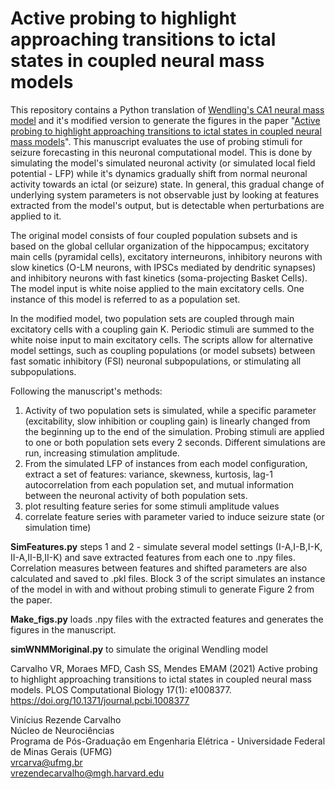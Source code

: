 # Active probing to highlight approaching transitions to ictal states in coupled neural mass models

This repository contains a Python translation of [Wendling's CA1 neural mass model](https://doi.org/10.1046/j.1460-9568.2002.01985.x) and it's modified version to generate the figures in the paper "[Active probing to highlight approaching transitions to ictal states in coupled neural mass models](https://doi.org/10.1371/journal.pcbi.1008377)". This manuscript evaluates the use of probing stimuli for seizure forecasting in this neuronal computational model. This is done by simulating the model's simulated neuronal activity (or simulated local field potential - LFP) while it's dynamics gradually shift from normal neuronal activity towards an ictal (or seizure) state. In general, this gradual change of underlying system parameters is not observable just by looking at features extracted from the model's output, but is detectable when perturbations are applied to it. 

The original model consists of four coupled population subsets and is based on the global cellular organization of the hippocampus; excitatory main cells (pyramidal cells), excitatory interneurons, inhibitory neurons with slow kinetics (O-LM neurons, with IPSCs mediated by dendritic synapses) and inhibitory neurons with fast kinetics (soma-projecting Basket Cells). The model input is white noise applied to the main excitatory cells. One instance of this model is referred to as a population set. 

In the modified model, two population sets are coupled through main excitatory cells with a coupling gain K. Periodic stimuli are summed to the white noise input to main excitatory cells. The scripts allow for alternative model settings, such as coupling populations (or model subsets) between fast somatic inhibitory (FSI) neuronal subpopulations, or stimulating all subpopulations.

Following the manuscript's methods:
1. Activity of two population sets is simulated, while a specific parameter (excitability, slow inhibition or coupling gain) is linearly changed from the beginning up to the end of the simulation. Probing stimuli are applied to one or both population sets every 2 seconds. Different simulations are run, increasing stimulation amplitude.
2. From the simulated LFP of instances from each model configuration, extract a set of features: variance, skewness, kurtosis, lag-1 autocorrelation from each population set, and mutual information between the neuronal activity of both population sets.
3. plot resulting feature series for some stimuli amplitude values
4. correlate feature series with parameter varied to induce seizure state (or simulation time)


**SimFeatures.py** steps 1 and 2 - simulate several model settings (I-A,I-B,I-K, II-A,II-B,II-K) and save extracted features from each one to .npy files. Correlation measures between features and shifted parameters are also calculated and saved to .pkl files. Block 3 of the script simulates an instance of the model in with and without probing stimuli to generate Figure 2 from the paper.

**Make_figs.py** loads .npy files with the extracted features and generates the figures in the manuscript.  

**simWNMMoriginal.py** to simulate the original Wendling model


Carvalho VR, Moraes MFD, Cash SS, Mendes EMAM (2021) Active probing to highlight approaching transitions to ictal states in coupled neural mass models. PLOS Computational Biology 17(1): e1008377. https://doi.org/10.1371/journal.pcbi.1008377  


Vinícius Rezende Carvalho  
Núcleo de Neurociências  
Programa de Pós-Graduação em Engenharia Elétrica - Universidade Federal de Minas Gerais (UFMG)  
vrcarva@ufmg.br  
vrezendecarvalho@mgh.harvard.edu
